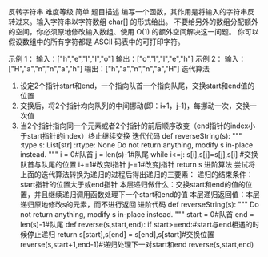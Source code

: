 反转字符串
难度等级
简单
题目描述
编写一个函数，其作用是将输入的字符串反转过来。输入字符串以字符数组 char[] 的形式给出。
不要给另外的数组分配额外的空间，你必须原地修改输入数组、使用 O(1) 的额外空间解决这一问题。
你可以假设数组中的所有字符都是 ASCII 码表中的可打印字符。

示例 1：
输入：["h","e","l","l","o"]
输出：["o","l","l","e","h"]
示例 2：
输入：["H","a","n","n","a","h"]
输出：["h","a","n","n","a","H"]
迭代算法
1.	设定2个指针start和end，一个指向队首一个指向队尾，交换start和end值的位置
2.	交换后，将2个指针均向队列的中间挪动(即：i+1，j-1)，每挪动一次，交换一次值
3.	当2个指针指向同一个元素或者2个指针的前后顺序改变（end指针的index小于start指针的index）终止继续交换
迭代代码
 def reverseString(s):
        """
        :type s: List[str]
        :rtype: None Do not return anything, modify s in-place instead.
        """
        i = 0#队首
        j = len(s)-1#队尾
        while i<=j:
            s[i],s[j]=s[j],s[i] #交换队首与队尾的位置
            i+=1#改变i指针
            j-=1#改变j指针
        return s
进阶算法
尝试将上面的迭代算法转换为递归的过程后得出递归的三要素：
递归的结束条件：start指针的位置大于或end指针 
本层递归做什么：交换start和end的值的位置，并且继续递归调用函数处理下一个start和end的值
本层递归返回值：本层递归原地修改s的元素，而不进行返回
进阶代码
def reverseString(s):
        """
        Do not return anything, modify s in-place instead.
        """
        start = 0#队首
        end = len(s)-1#队尾
        def reverse(s,start,end):
            if start>=end:#start与end相遇的时候停止递归
                return
            s[start],s[end] = s[end],s[start]#交换位置
            reverse(s,start+1,end-1)#递归处理下一对start和end
        reverse(s,start,end)




